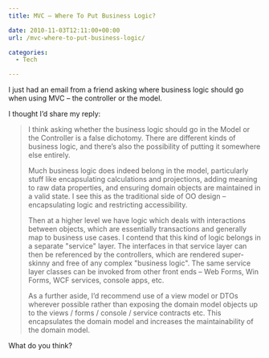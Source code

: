 ```yaml
---
title: MVC – Where To Put Business Logic?

date: 2010-11-03T12:11:00+00:00
url: /mvc-where-to-put-business-logic/

categories:
  - Tech

---
```

<!--kg-card-begin: html-->

I just had an email from a friend asking where business logic should go when using MVC – the controller or the model.

I thought I’d share my reply:

> I think asking whether the business logic should go in the Model or the Controller is a false dichotomy. There are different kinds of business logic, and there’s also the possibility of putting it somewhere else entirely.
> 
> Much business logic does indeed belong in the model, particularly stuff like encapsulating calculations and projections, adding meaning to raw data properties, and ensuring domain objects are maintained in a valid state. I see this as the traditional side of OO design – encapsulating logic and restricting accessibility.
> 
> Then at a higher level we have logic which deals with interactions between objects, which are essentially transactions and generally map to business use cases. I contend that this kind of logic belongs in a separate "service" layer. The interfaces in that service layer can then be referenced by the controllers, which are rendered super-skinny and free of any complex "business logic". The same service layer classes can be invoked from other front ends – Web Forms, Win Forms, WCF services, console apps, etc.
> 
> As a further aside, I’d recommend use of a view model or DTOs wherever possible rather than exposing the domain model objects up to the views / forms / console / service contracts etc. This encapsulates the domain model and increases the maintainability of the domain model.

What do you think?

<!--kg-card-end: html-->